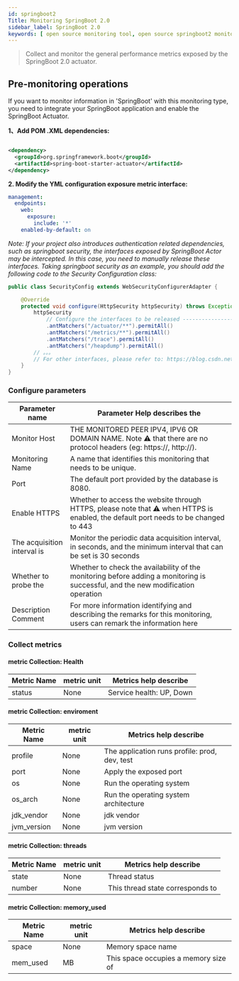 ```yaml
---
id: springboot2
Title: Monitoring SpringBoot 2.0
sidebar_label: SpringBoot 2.0
keywords: [ open source monitoring tool, open source springboot2 monitoring tool, monitoring springboot2 metrics ]
---
```


> Collect and monitor the general performance metrics exposed by the SpringBoot 2.0 actuator.

## Pre-monitoring operations

If you want to monitor information in 'SpringBoot' with this monitoring type, you need to integrate your SpringBoot application and enable the SpringBoot Actuator.

**1、Add POM .XML dependencies:**

```xml

<dependency>
  <groupId>org.springframework.boot</groupId>
  <artifactId>spring-boot-starter-actuator</artifactId>
</dependency>
```

**2. Modify the YML configuration exposure metric interface:**

```yaml
management:
  endpoints:
    web:
      exposure:
        include: '*'
    enabled-by-default: on
```

*Note: If your project also introduces authentication related dependencies, such as springboot security, the interfaces exposed by SpringBoot Actor may be intercepted. In this case, you need to
manually release these interfaces. Taking springboot security as an example, you should add the following code to the Security Configuration class:*

```java
public class SecurityConfig extends WebSecurityConfigurerAdapter {

    @Override
    protected void configure(HttpSecurity httpSecurity) throws Exception {
        httpSecurity
            // Configure the interfaces to be released -----------------------------------
            .antMatchers("/actuator/**").permitAll()
            .antMatchers("/metrics/**").permitAll()
            .antMatchers("/trace").permitAll()
            .antMatchers("/heapdump").permitAll()
        // 。。。
        // For other interfaces, please refer to: https://blog.csdn.net/JHIII/article/details/126601858 -----------------------------------
    }
}
```

### Configure parameters

| Parameter name              | Parameter Help describes the                                                                                                        |
|-----------------------------|-------------------------------------------------------------------------------------------------------------------------------------|
| Monitor Host                | THE MONITORED PEER IPV4, IPV6 OR DOMAIN NAME. Note ⚠️ that there are no protocol headers (eg: https://, http://).                   |
| Monitoring Name             | A name that identifies this monitoring that needs to be unique.                                                                     |
| Port                        | The default port provided by the database is 8080.                                                                                  |
| Enable HTTPS                | Whether to access the website through HTTPS, please note that ⚠️ when HTTPS is enabled, the default port needs to be changed to 443 |
| The acquisition interval is | Monitor the periodic data acquisition interval, in seconds, and the minimum interval that can be set is 30 seconds                  |
| Whether to probe the        | Whether to check the availability of the monitoring before adding a monitoring is successful, and the new modification operation    | will continue only if the probe is successful
| Description Comment         | For more information identifying and describing the remarks for this monitoring, users can remark the information here              |

### Collect metrics

#### metric Collection: Health

| Metric Name | metric unit | Metrics help describe    |
|-------------|-------------|--------------------------|
| status      | None        | Service health: UP, Down |

#### metric Collection: enviroment

| Metric Name | metric unit | Metrics help describe                         |
|-------------|-------------|-----------------------------------------------|
| profile     | None        | The application runs profile: prod, dev, test |
| port        | None        | Apply the exposed port                        |
| os          | None        | Run the operating system                      |
| os_arch     | None        | Run the operating system architecture         |
| jdk_vendor  | None        | jdk vendor                                    |
| jvm_version | None        | jvm version                                   |

#### metric Collection: threads

| Metric Name | metric unit | Metrics help describe            |
|-------------|-------------|----------------------------------|
| state       | None        | Thread status                    |
| number      | None        | This thread state corresponds to | number of threads

#### metric Collection: memory_used

| Metric Name | metric unit | Metrics help describe                |
|-------------|-------------|--------------------------------------|
| space       | None        | Memory space name                    |
| mem_used    | MB          | This space occupies a memory size of |
